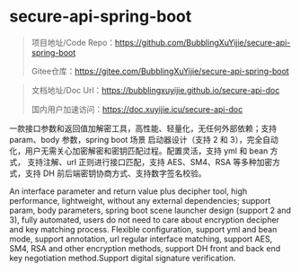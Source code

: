 # secure-api-spring-boot

> 项目地址/Code Repo：https://github.com/BubblingXuYijie/secure-api-spring-boot
>
> Gitee仓库：https://gitee.com/BubblingXuYijie/secure-api-spring-boot

> 文档地址/Doc Url：https://bubblingxuyijie.github.io/secure-api-doc
>
> 国内用户加速访问：https://doc.xuyijie.icu/secure-api-doc

一款接口参数和返回值加解密工具，高性能、轻量化，无任何外部依赖；支持 param、body 参数，spring boot 场景
启动器设计（支持 2 和 3），完全自动化，用户无需关心加密解密和密钥匹配过程。配置灵活，支持 yml 和 bean 方式，
支持注解、url 正则进行接口匹配，支持 AES、SM4、RSA 等多种加密方式，支持 DH 前后端密钥协商方式、支持数字签名校验。

An interface parameter and return value plus decipher tool, high performance, lightweight, without any external dependencies; support param, body parameters, spring boot scene launcher design (support 2 and 3), fully automated, users do not need to care about encryption decipher and key matching process. Flexible configuration, support yml and bean mode, support annotation, url regular interface matching, support AES, SM4, RSA and other encryption methods, support DH front and back end key negotiation method.Support digital signature verification.